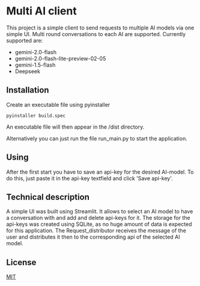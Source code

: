 # Multi AI client
This project is a simple client to send requests to multiple AI models via one simple UI. Multi round conversations to each AI are supported.
Currently supported are:
* gemini-2.0-flash
* gemini-2.0-flash-lite-preview-02-05
* gemini-1.5-flash
* Deepseek

## Installation
Create an executable file using pyinstaller

``` 
pyinstaller build.spec
```
An executable file will then appear in the /dist directory.

Alternatively you can just run the file run_main.py to start the application.

## Using
After the first start you have to save an api-key for the desired AI-model. To do this, just paste it in the api-key textfield and click 'Save api-key'.

## Technical description
A simple UI was built using Streamlit. It allows to select an AI model to have a conversation with and add and delete api-keys for it. 
The storage for the api-keys was created using SQLite, as no huge amount of data is expected for this application.
The Request_distributor receives the message of the user and distributes it then to the corresponding api of the selected AI model.


## License

[MIT](https://choosealicense.com/licenses/mit/)